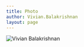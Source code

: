 ```yaml
---
title: Photo
author: Vivian.Balakrishnan
layout: page
---
```

<img src="http://vivian.balakrishnan.sg/wp-content/uploads/2017/11/vivianbala2.jpg" alt="Vivian Balakrishnan" />
